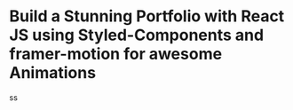 # Build a Stunning Portfolio with React JS using Styled-Components and framer-motion for awesome Animations
ss